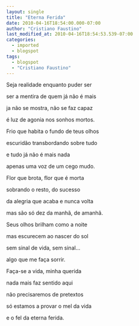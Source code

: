 ```yaml
---
layout: single
title: "Eterna Ferida"
date: 2010-04-16T18:54:00.000-07:00
author: "Cristiano Faustino"
last_modified_at: 2010-04-16T18:54:53.539-07:00
categories:
  - imported
  - blogspot
tags:
  - blogspot
  - "Cristiano Faustino"
---
```


Seja realidade enquanto puder ser

ser a mentira de quem já não é mais

ja não se mostra, não se faz capaz

é luz de agonia nos sonhos mortos.



Frio que habita o fundo de teus olhos

escuridão transbordando sobre tudo

e tudo já não é mais nada

apenas uma voz de um cego mudo.



Flor que brota, flor que é morta

sobrando o resto, do sucesso

da alegria que acaba e nunca volta

mas são só dez da manhã, de amanhã.



Seus olhos brilham como a noite

mas escurecem ao nascer do sol

sem sinal de vida, sem sinal...

algo que me faça sorrir.



Faça-se a vida, minha querida

nada mais faz sentido aqui

não precisaremos de pretextos

só estamos a provar o mel da vida

e o fel da eterna ferida.